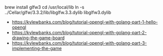 

brew install glfw3
cd /usr/local/lib
ln -s ../Cellar/glfw/3.3.2/lib/libglfw.3.3.dylib libglfw3.dylib

- https://kylewbanks.com/blog/tutorial-opengl-with-golang-part-1-hello-opengl
- https://kylewbanks.com/blog/tutorial-opengl-with-golang-part-2-drawing-the-game-board
- https://kylewbanks.com/blog/tutorial-opengl-with-golang-part-3-implementing-the-game

